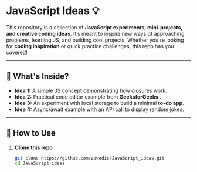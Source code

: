 # JavaScript Ideas 💡

This repository is a collection of **JavaScript experiments, mini-projects, and creative coding ideas**. It’s meant to inspire new ways of approaching problems, learning JS, and building cool projects. Whether you're looking for **coding inspiration** or quick practice challenges, this repo has you covered!

---

## 📑 What's Inside?

- **Idea 1:** A simple JS concept demonstrating how closures work.
- **Idea 2:** Practical code editor example from **GeeksforGeeks** .
- **Idea 3:** An experiment with local storage to build a minimal **to-do app**.
- **Idea 4:** Async/await example with an API call to display random jokes.

---

## 🚀 How to Use

1. **Clone this repo**  
   ```bash
   git clone https://github.com/zawadic/JavaScript_ideas.git
   cd JavaScript_ideas

